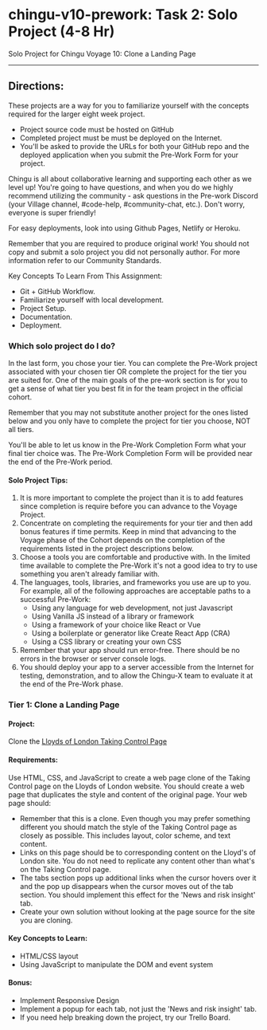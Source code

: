 # chingu-v10-prework: Task 2: Solo Project (4-8 Hr)
Solo Project for Chingu Voyage 10: Clone a Landing Page

___
## Directions:
These projects are a way for you to familiarize yourself with the concepts required for the larger eight week project.

- Project source code must be hosted on GitHub
- Completed project must be must be deployed on the Internet.
- You'll be asked to provide the URLs for both your GitHub repo and the deployed application when you submit the Pre-Work Form for your project.

Chingu is all about collaborative learning and supporting each other as we level up! You're going to have questions, and when you do we highly recommend utilizing the community - ask questions in the Pre-work Discord (your Village channel, #code-help, #community-chat, etc.). Don't worry, everyone is super friendly!

For easy deployments, look into using Github Pages, Netlify or Heroku.

Remember that you are required to produce original work! You should not copy and submit a solo project you did not personally author. For more information refer to our Community Standards.

Key Concepts To Learn From This Assignment:
- Git + GitHub Workflow. 
- Familiarize yourself with local development.
- Project Setup.
- Documentation.
- Deployment.

### Which solo project do I do?

In the last form, you chose your tier. You can complete the Pre-Work project associated with your chosen tier OR complete the project for the tier you are suited for. One of the main goals of the pre-work section is for you to get a sense of what tier you best fit in for the team project in the official cohort.

Remember that you may not substitute another project for the ones listed below and you only have to complete the project for tier you choose, NOT all tiers.

You'll be able to let us know in the Pre-Work Completion Form what your final tier choice was. The Pre-Work Completion Form will be provided near the end of the Pre-Work period.

#### Solo Project Tips:
1. It is more important to complete the project than it is to add features since completion is require before you can advance to the Voyage Project.
2. Concentrate on completing the requirements for your tier and then add bonus features if time permits. Keep in mind that advancing to the Voyage phase of the Cohort depends on the completion of the requirements listed in the project descriptions below.
3. Choose a tools you are comfortable and productive with. In the limited time available to complete the Pre-Work it's not a good idea to try to use something you aren't already familiar with.
4. The languages, tools, libraries, and frameworks you use are up to you. For example, all of the following approaches are acceptable paths to a successful Pre-Work:
   * Using any language for web development, not just Javascript
   * Using Vanilla JS instead of a library or framework
   * Using a framework of your choice like React or Vue
   * Using a boilerplate or generator like Create React App (CRA)
   * Using a CSS library or creating your own CSS
5. Remember that your app should run error-free. There should be no errors in the browser or server console logs.
6. You should deploy your app to a server accessible from the Internet for testing, demonstration, and to allow the Chingu-X team to evaluate it at the end of the Pre-Work phase.

### Tier 1: Clone a Landing Page

#### Project:
Clone the [Lloyds of London Taking Control Page](https://is.gd/mrnMlg)

#### Requirements:
Use HTML, CSS, and JavaScript to create a web page clone of the Taking Control page on the Lloyds of London website. You should create a web page that duplicates the style and content of the original page. Your web page should:

- Remember that this is a clone. Even though you may prefer something different you should match the style of the Taking Control page as closely as possible. This includes layout, color scheme, and text content.
- Links on this page should be to corresponding content on the Lloyd's of London site. You do not need to replicate any content other than what's on the Taking Control page.
- The tabs section pops up additional links when the cursor hovers over it and the pop up disappears when the cursor moves out of the tab section. You should implement this effect for the 'News and risk insight' tab.
- Create your own solution without looking at the page source for the site you are cloning.

#### Key Concepts to Learn:
- HTML/CSS layout
- Using JavaScript to manipulate the DOM and event system

#### Bonus:
- Implement Responsive Design
- Implement a popup for each tab, not just the 'News and risk insight' tab.
- If you need help breaking down the project, try our Trello Board.
